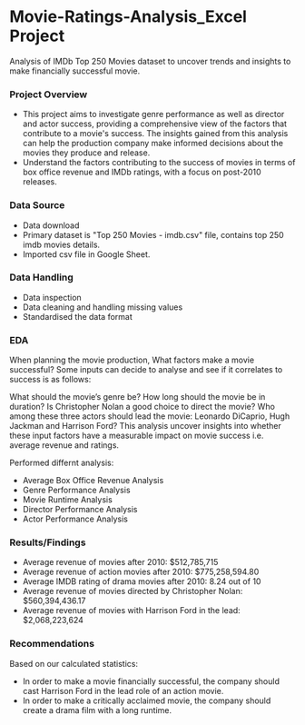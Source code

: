 # Movie-Ratings-Analysis_Excel Project 
Analysis of IMDb Top 250 Movies dataset to uncover trends and insights to make financially successful movie.

### Project Overview
- This project aims to investigate genre performance as well as director and actor success, providing a comprehensive view of the factors that contribute to a movie's success. The insights gained from this analysis can help the production company make informed decisions about the movies they produce and release. 
- Understand the factors contributing to the success of movies in terms of box office revenue and IMDb ratings, with a focus on post-2010 releases.

### Data Source
- Data download 
- Primary dataset is "Top 250 Movies - imdb.csv" file, contains top 250 imdb movies details.
- Imported csv file in Google Sheet.

### Data Handling
 - Data inspection
 - Data cleaning and handling missing values
 - Standardised the data format

### EDA
When planning the movie production, What factors make a movie successful? Some inputs can decide to analyse and see if it correlates to success is as follows:

What should the movie’s genre be?
How long should the movie be in duration?
Is Christopher Nolan a good choice to direct the movie?
Who among these three actors should lead the movie: Leonardo DiCaprio, Hugh Jackman and Harrison Ford?
This analysis uncover insights into whether these input factors have a measurable impact on movie success i.e. average revenue and ratings.

 Performed differnt analysis:
- Average Box Office Revenue Analysis
- Genre Performance Analysis
- Movie Runtime Analysis
- Director Performance Analysis
- Actor Performance Analysis

### Results/Findings
- Average revenue of movies after 2010:   $512,785,715
- Average revenue of action movies after 2010:   $775,258,594.80
- Average IMDB rating of drama movies after 2010:  8.24 out of 10
- Average revenue of movies directed by Christopher Nolan:  $560,394,436.17
- Average revenue of movies with Harrison Ford in the lead:  $2,068,223,624

### Recommendations
Based on our calculated statistics:
- In order to make a movie financially successful, the company should cast Harrison Ford in the lead role of an action movie. 
- In order to make a critically acclaimed movie, the company should create a drama film with a long runtime.

  
